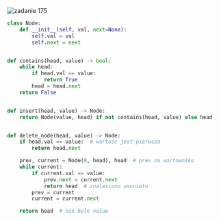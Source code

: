 <picture>
  <source srcset="../../srt/zbior_zadan/175.png" media="(prefers-color-scheme: light)">
  <source srcset="../../srt/zbior_zadan/black_175.png" media="(prefers-color-scheme: dark)">
  <img src="../../srt/zbior_zadan/black_175.png" alt="zadanie 175">
</picture>

```python
class Node:
    def __init__(self, val, next=None):
        self.val = val
        self.next = next


def contains(head, value) -> bool:
    while head:
        if head.val == value:
            return True
        head = head.next
    return False


def insert(head, value) -> Node:
    return Node(value, head) if not contains(head, value) else head


def delete_node(head, value) -> Node:
    if head.val == value:  # wartość jest pierwsza
        return head.next

    prev, current = Node(0, head), head  # prev na wartowniku
    while current:
        if current.val == value:
            prev.next = current.next
            return head  # znaleziono usunieto
        prev = current
        current = current.next

    return head  # nie bylo value
```


